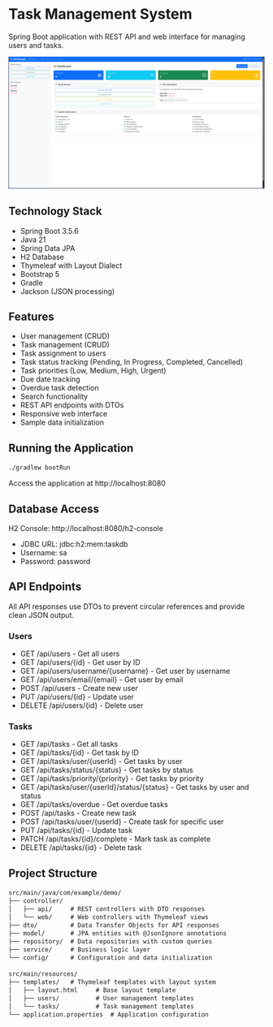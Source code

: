 # Task Management System

Spring Boot application with REST API and web interface for managing users and tasks.

![Task Management System](screenshot.png)

## Technology Stack

- Spring Boot 3.5.6
- Java 21
- Spring Data JPA
- H2 Database
- Thymeleaf with Layout Dialect
- Bootstrap 5
- Gradle
- Jackson (JSON processing)

## Features

- User management (CRUD)
- Task management (CRUD)
- Task assignment to users
- Task status tracking (Pending, In Progress, Completed, Cancelled)
- Task priorities (Low, Medium, High, Urgent)
- Due date tracking
- Overdue task detection
- Search functionality
- REST API endpoints with DTOs
- Responsive web interface
- Sample data initialization

## Running the Application

```bash
./gradlew bootRun
```

Access the application at http://localhost:8080

## Database Access

H2 Console: http://localhost:8080/h2-console
- JDBC URL: jdbc:h2:mem:taskdb
- Username: sa
- Password: password

## API Endpoints

All API responses use DTOs to prevent circular references and provide clean JSON output.

### Users
- GET /api/users - Get all users
- GET /api/users/{id} - Get user by ID
- GET /api/users/username/{username} - Get user by username
- GET /api/users/email/{email} - Get user by email
- POST /api/users - Create new user
- PUT /api/users/{id} - Update user
- DELETE /api/users/{id} - Delete user

### Tasks
- GET /api/tasks - Get all tasks
- GET /api/tasks/{id} - Get task by ID
- GET /api/tasks/user/{userId} - Get tasks by user
- GET /api/tasks/status/{status} - Get tasks by status
- GET /api/tasks/priority/{priority} - Get tasks by priority
- GET /api/tasks/user/{userId}/status/{status} - Get tasks by user and status
- GET /api/tasks/overdue - Get overdue tasks
- POST /api/tasks - Create new task
- POST /api/tasks/user/{userId} - Create task for specific user
- PUT /api/tasks/{id} - Update task
- PATCH /api/tasks/{id}/complete - Mark task as complete
- DELETE /api/tasks/{id} - Delete task

## Project Structure

```
src/main/java/com/example/demo/
├── controller/
│   ├── api/     # REST controllers with DTO responses
│   └── web/     # Web controllers with Thymeleaf views
├── dto/         # Data Transfer Objects for API responses
├── model/       # JPA entities with @JsonIgnore annotations
├── repository/  # Data repositories with custom queries
├── service/     # Business logic layer
└── config/      # Configuration and data initialization

src/main/resources/
├── templates/   # Thymeleaf templates with layout system
│   ├── layout.html     # Base layout template
│   ├── users/          # User management templates
│   └── tasks/          # Task management templates
└── application.properties  # Application configuration
```
